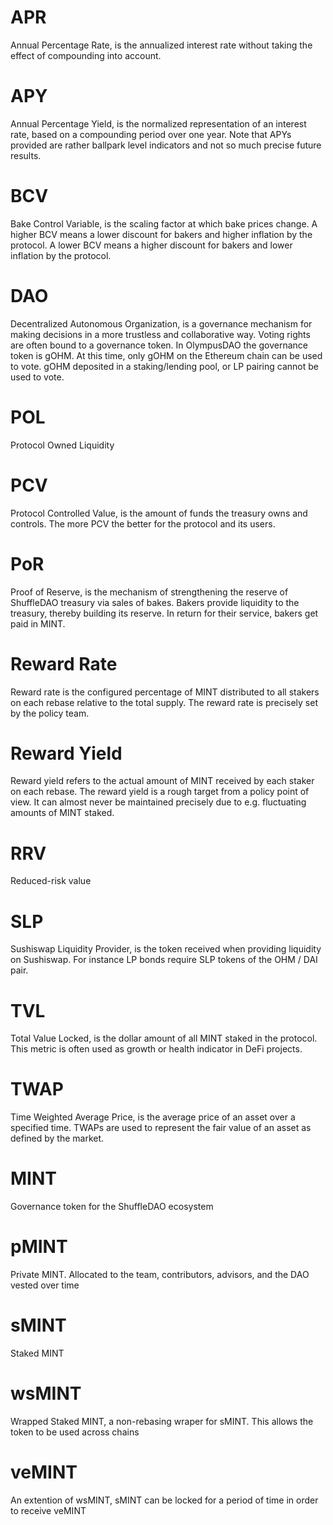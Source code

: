 
# APR
Annual Percentage Rate, is the annualized interest rate without taking the effect of compounding into account.
 
# APY 
Annual Percentage Yield, is the normalized representation of an interest rate, based on a compounding period over one year. Note that APYs provided are rather ballpark level indicators and not so much precise future results.

# BCV 
Bake Control Variable, is the scaling factor at which bake prices change. A higher BCV means a lower discount for bakers and higher inflation by the protocol. A lower BCV means a higher discount for bakers and lower inflation by the protocol.

# DAO 
Decentralized Autonomous Organization, is a governance mechanism for making decisions in a more trustless and collaborative way. Voting rights are often bound to a governance token. In OlympusDAO the governance token is gOHM. At this time, only gOHM on the Ethereum chain can be used to vote. gOHM deposited in a staking/lending pool, or LP pairing cannot be used to vote.

# POL 
Protocol Owned Liquidity 

# PCV 
Protocol Controlled Value, is the amount of funds the treasury owns and controls. The more PCV the better for the protocol and its users.

# PoR 
Proof of Reserve, is the mechanism of strengthening the reserve of ShuffleDAO treasury via sales of bakes. Bakers provide liquidity to the treasury, thereby building its reserve. In return for their service, bakers get paid in MINT.

# Reward Rate
Reward rate is the configured percentage of MINT distributed to all stakers on each rebase relative to the total supply. The reward rate is precisely set by the policy team.

# Reward Yield 
Reward yield refers to the actual amount of MINT received by each staker on each rebase. The reward yield is a rough target from a policy point of view. It can almost never be maintained precisely due to e.g. fluctuating amounts of MINT staked.

# RRV 
Reduced-risk value 

# SLP 
Sushiswap Liquidity Provider, is the token received when providing liquidity on Sushiswap. For instance LP bonds require SLP tokens of the OHM / DAI pair.

# TVL 
Total Value Locked, is the dollar amount of all MINT staked in the protocol. This metric is often used as growth or health indicator in DeFi projects.

# TWAP
Time Weighted Average Price, is the average price of an asset over a specified time. TWAPs are used to represent the fair value of an asset as defined by the market.

# MINT 
Governance token for the ShuffleDAO ecosystem

# pMINT 
Private MINT. Allocated to the team, contributors, advisors, and the DAO vested over time 

# sMINT 
Staked MINT 

# wsMINT 
Wrapped Staked MINT, a non-rebasing wraper for sMINT. This allows the token to be used across chains 

# veMINT 
An extention of wsMINT, sMINT can be locked for a period of time in order to receive veMINT 
